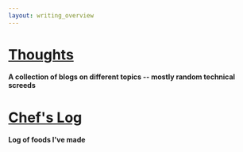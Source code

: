 ```yaml
---
layout: writing_overview
---
```

# [Thoughts](./writing_dir/thoughts_overview.html)
#### A collection of blogs on different topics -- mostly random technical screeds


# [Chef's Log](./writing_dir/chefs_log_overview.html)
#### Log of foods I've made